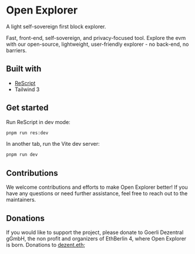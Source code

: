 # Open Explorer

A light self-sovereign first block explorer.

Fast, front-end, self-sovereign, and privacy-focused tool. Explore the evm with our open-source, lightweight, user-friendly explorer - no back-end, no barriers.

## Built with

- [ReScript](https://rescript-lang.org)
- Tailwind 3

## Get started

Run ReScript in dev mode:

```sh
pnpm run res:dev
```

In another tab, run the Vite dev server:

```sh
pnpm run dev
```

## Contributions

We welcome contributions and efforts to make Open Explorer better! If you have any questions or need further assistance, feel free to reach out to the maintainers.

## Donations

If you would like to support the project, please donate to Goerli Dezentral gGmbH, the non profit and organizers of EthBerlin 4, where Open Explorer is born.
Donations to [dezent.eth](https://etherscan.io/address/0x59cc3Fc56B8B2988F259EC1E6f3446907130f728);
